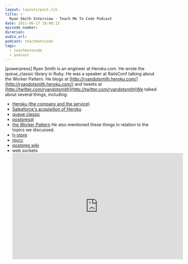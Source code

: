 ```yaml
---
layout: layouts/post.njk
title: >
  Ryan Smith Interview - Teach Me To Code Podcast
date: 2011-06-17 18:08:13
episode_number:
duration:
audio_url:
podcast: teachmetocode
tags:
  - teachmetocode
  - podcast
---
```


[powerpress] Ryan Smith is an engineer at Heroku.com. He wrote the queue_classic library in Ruby. He was a speaker at RailsConf talking about the Worker Pattern. He blogs at&nbsp;[http://ryandotsmith.heroku.com/](http://ryandotsmith.heroku.com/) and tweets at [http://twitter.com/ryandotsmith](http://twitter.com/ryandotsmith)We talked about several things, including:

- [Heroku (the company and the service)](http://heroku.com)
- [Salesforce's&nbsp;acquisition&nbsp;of Heroku](http://techcrunch.com/2010/12/08/breaking-salesforce-buys-heroku-for-212-million-in-cash/)
- [queue classic](https://github.com/ryandotsmith/queue_classic)
- [postgresql](http://www.postgresql.org/)
- [the Worker Pattern](http://ryandotsmith.heroku.com/2011/04/the-worker-pattern.html)
  He also mentioned these things in relation to the topics we discussed.
- [h-store](http://www.postgresql.org/docs/9.0/static/hstore.html)
- [mvcc](http://wiki.postgresql.org/wiki/MVCC)
- [postgres wiki](http://wiki.postgresql.org/wiki/)
- web sockets
  <iframe width="560" height="349" src="https://www.youtube.com/embed/KMSfRE1gZIQ" frameborder="0" allowfullscreen></iframe>
